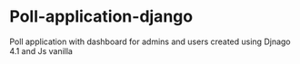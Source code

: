 # Poll-application-django
Poll application with dashboard for admins and users created using Djnago 4.1 and Js vanilla
